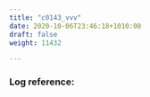 ```yaml
---
title: "c0143_vvv"
date: 2020-10-06T23:46:18+1010:00
draft: false
weight: 11432

---
```


### Log reference: <no value>

```
